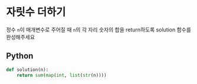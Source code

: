 # 자릿수 더하기
정수 `n`이 매개변수로 주어질 때 `n`의 각 자리 숫자의 합을 return하도록 solution 함수를 완성해주세요

## Python
```python
def solution(n):
    return sum(map(int, list(str(n))))
```